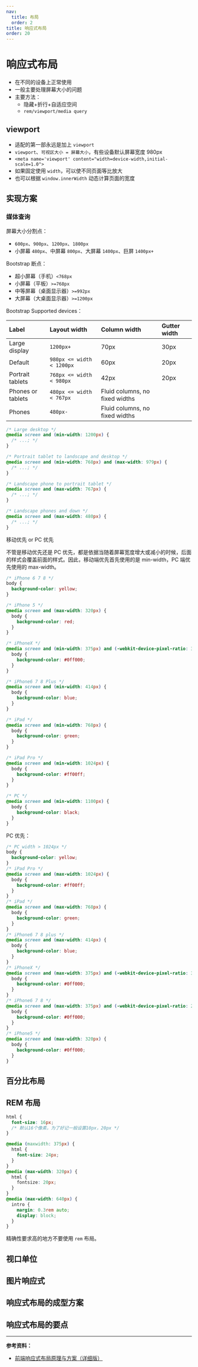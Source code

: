 ```yaml
---
nav:
  title: 布局
  order: 2
title: 响应式布局
order: 20
---
```


# 响应式布局

- 在不同的设备上正常使用
- 一般主要处理屏幕大小的问题
- 主要方法：
  - 隐藏+折行+自适应空间
  - `rem/viewport/media query`

## viewport

- 适配的第一部永远是加上 `viewport`
- `viewport`、`可视区大小 = 屏幕大小`，有些设备默认屏幕宽度 980px
- `<meta name='viewport' content="width=device-width,initial-scale=1.0">`
- 如果固定使用 `width`，可以使不同页面等比放大
- 也可以根据 `window.innerWidth` 动态计算页面的宽度

## 实现方案

### 媒体查询

屏幕大小分割点：

- `600px`、`900px`、`1200px`、`1800px`
- 小屏幕 `480px`、中屏幕 `800px`、大屏幕 `1400px`、巨屏 `1400px+`

Bootstrap 断点：

- 超小屏幕（手机）`<768px`
- 小屏幕（平板）`>=768px`
- 中等屏幕（桌面显示器）`>=992px`
- 大屏幕（大桌面显示器）`>=1200px`

Bootstrap Supported devices：

| Label             | Layout width              | Column width                   | Gutter width |
| :---------------- | :------------------------ | :----------------------------- | :----------- |
| Large display     | `1200px+`                 | 70px                           | 30px         |
| Default           | `980px <= width < 1200px` | 60px                           | 20px         |
| Portrait tablets  | `768px <= width < 980px`  | 42px                           | 20px         |
| Phones or tablets | `480px <= width < 767px`  | Fluid columns, no fixed widths |              |
| Phones            | `480px-`                  | Fluid columns, no fixed widths |              |

```css
/* Large desktop */
@media screen and (min-width: 1200px) {
  /* ...; */
}

/* Portrait tablet to landscape and desktop */
@media screen and (min-width: 768px) and (max-width: 979px) {
  /* ...; */
}

/* Landscape phone to portrait tablet */
@media screen and (max-width: 767px) {
  /* ...; */
}

/* Landscape phones and down */
@media screen and (max-width: 480px) {
  /* ...; */
}
```

移动优先 or PC 优先

不管是移动优先还是 PC 优先，都是依据当随着屏幕宽度增大或减小的时候，后面的样式会覆盖前面的样式。因此，移动端优先首先使用的是 min-width，PC 端优先使用的 max-width。

```css
/* iPhone 6 7 8 */
body {
  background-color: yellow;
}

/* iPhone 5 */
@media screen and (max-width: 320px) {
  body {
    background-color: red;
  }
}

/* iPhoneX */
@media screen and (min-width: 375px) and (-webkit-device-pixel-ratio: 3) {
  body {
    background-color: #0ff000;
  }
}

/* iPhone6 7 8 Plus */
@media screen and (min-width: 414px) {
  body {
    background-color: blue;
  }
}

/* iPad */
@media screen and (min-width: 768px) {
  body {
    background-color: green;
  }
}

/* iPad Pro */
@media screen and (min-width: 1024px) {
  body {
    background-color: #ff00ff;
  }
}

/* PC */
@media screen and (min-width: 1100px) {
  body {
    background-color: black;
  }
}
```

PC 优先：

```css
/* PC width > 1024px */
body {
  background-color: yellow;
}
/* iPad Pro */
@media screen and (max-width: 1024px) {
  body {
    background-color: #ff00ff;
  }
}
/* iPad */
@media screen and (max-width: 768px) {
  body {
    background-color: green;
  }
}
/* iPhone6 7 8 plus */
@media screen and (max-width: 414px) {
  body {
    background-color: blue;
  }
}
/* iPhoneX */
@media screen and (max-width: 375px) and (-webkit-device-pixel-ratio: 3) {
  body {
    background-color: #0ff000;
  }
}
/* iPhone6 7 8 */
@media screen and (max-width: 375px) and (-webkit-device-pixel-ratio: 2) {
  body {
    background-color: #0ff000;
  }
}
/* iPhone5 */
@media screen and (max-width: 320px) {
  body {
    background-color: #0ff000;
  }
}
```

## 百分比布局

## REM 布局

```css
html {
  font-size: 16px;
  /* 默认16个像素，为了好记一般设置10px，20px */
}

@media (maxwidth: 375px) {
  html {
    font-size: 24px;
  }
}
@media (max-width: 320px) {
  html {
    fontsize: 20px;
  }
}
@media (max-width: 640px) {
  intro {
    margin: 0.3rem auto;
    display: block;
  }
}
```

精确性要求高的地方不要使用 `rem` 布局。

## 视口单位

## 图片响应式

## 响应式布局的成型方案

## 响应式布局的要点

---

**参考资料：**

- [前端响应式布局原理与方案（详细版）](https://juejin.im/post/6844903814332432397)
